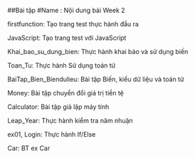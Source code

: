 ##Bài tập
#Name : Nội dung bài Week 2

firstfunction: Tạo trang test thực hành đầu ra

JavaScript: Tạo trang test với JavaScript

Khai_bao_su_dung_bien: Thực hành khai báo và sử dụng biến

Toan_Tu: Thực hành Sử dụng toán tử

BaiTap_Bien_Biendulieu: Bài tập Biến, kiểu dữ liệu và toán tử

Money: Bài tập chuyển đổi giá trị tiền tệ

Calculator: Bài tập giả lập máy tính

Leap_Year: Thực hành kiểm tra năm nhuận

ex01, Login: Thực hành If/Else

Car: BT ex Car

